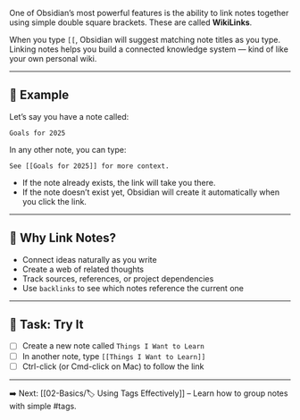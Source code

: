 One of Obsidian’s most powerful features is the ability to link notes together using simple double square brackets. These are called **WikiLinks**.

When you type `[[`, Obsidian will suggest matching note titles as you type. Linking notes helps you build a connected knowledge system — kind of like your own personal wiki.

---

## 🔄 Example

Let’s say you have a note called:

```
Goals for 2025
```

In any other note, you can type:

```
See [[Goals for 2025]] for more context.
```

- If the note already exists, the link will take you there.
- If the note doesn’t exist yet, Obsidian will create it automatically when you click the link.

---

## 🧠 Why Link Notes?

- Connect ideas naturally as you write
- Create a web of related thoughts
- Track sources, references, or project dependencies
- Use `backlinks` to see which notes reference the current one

---

## 🏁 Task: Try It

- [ ] Create a new note called `Things I Want to Learn`
- [ ] In another note, type `[[Things I Want to Learn]]`
- [ ] Ctrl-click (or Cmd-click on Mac) to follow the link

---

➡️ Next: [[02-Basics/🏷 Using Tags Effectively]] – Learn how to group notes with simple #tags.